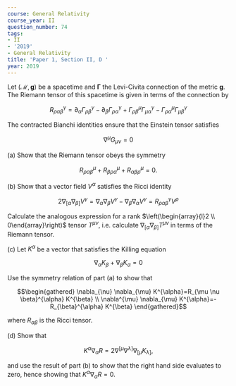 ```yaml
---
course: General Relativity
course_year: II
question_number: 74
tags:
- II
- '2019'
- General Relativity
title: 'Paper 1, Section II, D '
year: 2019
---
```




Let $(\mathcal{M}, \boldsymbol{g})$ be a spacetime and $\boldsymbol{\Gamma}$ the Levi-Civita connection of the metric $\boldsymbol{g}$. The Riemann tensor of this spacetime is given in terms of the connection by

$$R_{\rho \alpha \beta}^{\gamma}=\partial_{\alpha} \Gamma_{\rho \beta}^{\gamma}-\partial_{\beta} \Gamma_{\rho \alpha}^{\gamma}+\Gamma_{\rho \beta}^{\mu} \Gamma_{\mu \alpha}^{\gamma}-\Gamma_{\rho \alpha}^{\mu} \Gamma_{\mu \beta}^{\gamma}$$

The contracted Bianchi identities ensure that the Einstein tensor satisfies

$$\nabla^{\mu} G_{\mu \nu}=0$$

(a) Show that the Riemann tensor obeys the symmetry

$$R_{\rho \alpha \beta}^{\mu}+R_{\beta \rho \alpha}^{\mu}+R_{\alpha \beta \rho}^{\mu}=0 .$$

(b) Show that a vector field $V^{\alpha}$ satisfies the Ricci identity

$$2 \nabla_{[\alpha} \nabla_{\beta]} V^{\gamma}=\nabla_{\alpha} \nabla_{\beta} V^{\gamma}-\nabla_{\beta} \nabla_{\alpha} V^{\gamma}=R_{\rho \alpha \beta}^{\gamma} V^{\rho}$$

Calculate the analogous expression for a rank $\left(\begin{array}{l}2 \\ 0\end{array}\right)$ tensor $T^{\mu \nu}$, i.e. calculate $\nabla_{[\alpha} \nabla_{\beta]} T^{\mu \nu}$ in terms of the Riemann tensor.

(c) Let $K^{\alpha}$ be a vector that satisfies the Killing equation

$$\nabla_{\alpha} K_{\beta}+\nabla_{\beta} K_{\alpha}=0$$

Use the symmetry relation of part (a) to show that

$$\begin{gathered}
\nabla_{\nu} \nabla_{\mu} K^{\alpha}=R_{\mu \nu \beta}^{\alpha} K^{\beta} \\
\nabla^{\mu} \nabla_{\mu} K^{\alpha}=-R_{\beta}^{\alpha} K^{\beta}
\end{gathered}$$

where $R_{\alpha \beta}$ is the Ricci tensor.

(d) Show that

$$K^{\alpha} \nabla_{\alpha} R=2 \nabla^{[\mu} \nabla^{\lambda]} \nabla_{[\mu} K_{\lambda]},$$

and use the result of part (b) to show that the right hand side evaluates to zero, hence showing that $K^{\alpha} \nabla_{\alpha} R=0$.